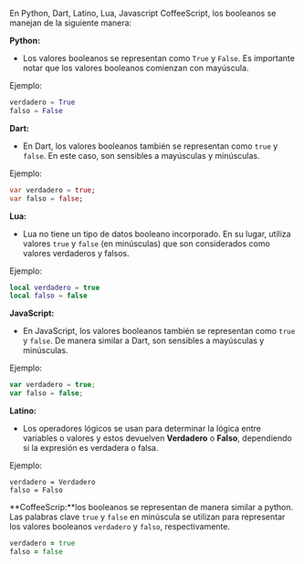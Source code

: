En Python, Dart, Latino, Lua, Javascript CoffeeScript, los booleanos se manejan de la siguiente manera:

**Python:**
- Los valores booleanos se representan como `True` y `False`. Es importante notar que los valores booleanos comienzan con mayúscula.

Ejemplo:
```python
verdadero = True
falso = False
```

**Dart:**
- En Dart, los valores booleanos también se representan como `true` y `false`. En este caso, son sensibles a mayúsculas y minúsculas.

Ejemplo:
```dart
var verdadero = true;
var falso = false;
```

**Lua:**
- Lua no tiene un tipo de datos booleano incorporado. En su lugar, utiliza valores `true` y `false` (en minúsculas) que son considerados como valores verdaderos y falsos.

Ejemplo:
```lua
local verdadero = true
local falso = false
```

**JavaScript:**
- En JavaScript, los valores booleanos también se representan como `true` y `false`. De manera similar a Dart, son sensibles a mayúsculas y minúsculas.

Ejemplo:
```javascript
var verdadero = true;
var falso = false;
```


**Latino:**
- Los operadores lógicos se usan para determinar la lógica entre variables o valores y estos devuelven **Verdadero** o **Falso**, dependiendo si la expresión es verdadera o falsa.

Ejemplo:
```latino
verdadero = Verdadero 
falso = Falso 
```


**CoffeeScrip:**los booleanos se representan de manera similar a python. Las palabras clave `true` y `false` en minúscula se utilizan para representar los valores booleanos `verdadero` y `falso`, respectivamente. 

```coffeescript
verdadero = true
falso = false
```

